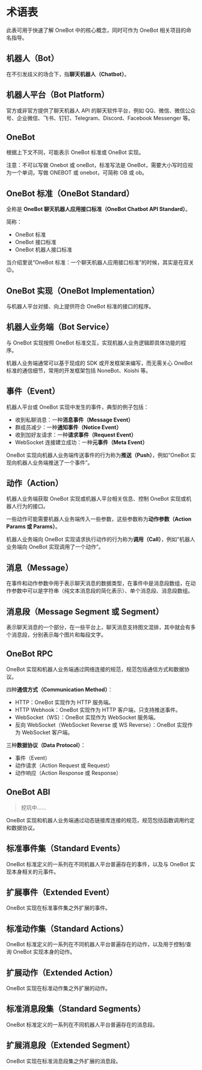 # 术语表

此表可用于快速了解 OneBot 中的核心概念，同时可作为 OneBot 相关项目的命名指导。

## 机器人（Bot）

在不引发歧义的场合下，指**聊天机器人（Chatbot）**。

## 机器人平台（Bot Platform）

官方或非官方提供了聊天机器人 API 的聊天软件平台，例如 QQ、微信、微信公众号、企业微信、飞书、钉钉、Telegram、Discord、Facebook Messenger 等。

## OneBot

根据上下文不同，可能表示 OneBot 标准或 OneBot 实现。

注意：不可以写做 Onebot 或 oneBot，标准写法是 OneBot，需要大小写时应视为一个单词，写做 ONEBOT 或 onebot，可简称 OB 或 ob。

## OneBot 标准（OneBot Standard）

全称是 **OneBot 聊天机器人应用接口标准（OneBot Chatbot API Standard）**。

简称：

- OneBot 标准
- OneBot 接口标准
- OneBot 机器人接口标准

当介绍里说“OneBot 标准：一个聊天机器人应用接口标准”的时候，其实是在双关😉。

## OneBot 实现（OneBot Implementation）

与机器人平台对接、向上提供符合 OneBot 标准的接口的程序。

## 机器人业务端（Bot Service）

与 OneBot 实现按照 OneBot 标准交互，实现机器人业务逻辑即具体功能的程序。

机器人业务端通常可以基于现成的 SDK 或开发框架来编写，而无需关心 OneBot 标准的通信细节，常用的开发框架包括 NoneBot、Koishi 等。

## 事件（Event）

机器人平台或 OneBot 实现中发生的事件，典型的例子包括：

- 收到私聊消息：一种**消息事件（Message Event）**
- 群成员减少：一种**通知事件（Notice Event）**
- 收到加好友请求：一种**请求事件（Request Event）**
- WebSocket 连接建立成功：一种**元事件（Meta Event）**

OneBot 实现向机器人业务端传送事件的行为称为**推送（Push）**，例如“OneBot 实现向机器人业务端推送了一个事件”。

## 动作（Action）

机器人业务端获取 OneBot 实现或机器人平台相关信息、控制 OneBot 实现或机器人行为的接口。

一些动作可能需要机器人业务端传入一些参数，这些参数称为**动作参数（Action Params 或 Params）**。

机器人业务端向 OneBot 实现请求执行动作的行为称为**调用（Call）**，例如“机器人业务端向 OneBot 实现调用了一个动作”。

## 消息（Message）

在事件和动作参数中用于表示聊天消息的数据类型，在事件中是消息段数组，在动作参数中可以是字符串（纯文本消息段的简化表示）、单个消息段、消息段数组。

## 消息段（Message Segment 或 Segment）

表示聊天消息的一个部分，在一些平台上，聊天消息支持图文混排，其中就会有多个消息段，分别表示每个图片和每段文字。

## OneBot RPC

OneBot 实现和机器人业务端通过网络连接的规范，规范包括通信方式和数据协议。

四种**通信方式（Communication Method）**：

- HTTP：OneBot 实现作为 HTTP 服务端。
- HTTP Webhook：OneBot 实现作为 HTTP 客户端，只支持推送事件。
- WebSocket（WS）：OneBot 实现作为 WebSocket 服务端。
- 反向 WebSocket（WebSocket Reverse 或 WS Reverse）：OneBot 实现作为 WebSocket 客户端。

三种**数据协议（Data Protocol）**：

- 事件（Event）
- 动作请求（Action Request 或 Request）
- 动作响应（Action Response 或 Response）

## OneBot ABI

> 挖坑中……

OneBot 实现和机器人业务端通过动态链接库连接的规范，规范包括函数调用约定和数据协议。

## 标准事件集（Standard Events）

OneBot 标准定义的一系列在不同机器人平台普遍存在的事件，以及与 OneBot 实现本身相关的元事件。

## 扩展事件（Extended Event）

OneBot 实现在标准事件集之外扩展的事件。

## 标准动作集（Standard Actions）

OneBot 标准定义的一系列在不同机器人平台普遍存在的动作，以及用于控制/查询 OneBot 实现本身的动作。

## 扩展动作（Extended Action）

OneBot 实现在标准动作集之外扩展的动作。

## 标准消息段集（Standard Segments）

OneBot 标准定义的一系列在不同机器人平台普遍存在的消息段。

## 扩展消息段（Extended Segment）

OneBot 实现在标准消息段集之外扩展的消息段。
